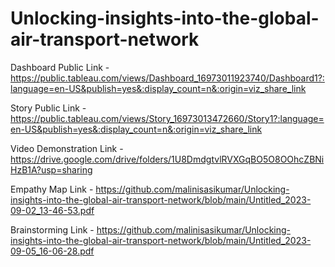 # Unlocking-insights-into-the-global-air-transport-network


Dashboard Public Link - https://public.tableau.com/views/Dashboard_16973011923740/Dashboard1?:language=en-US&publish=yes&:display_count=n&:origin=viz_share_link

Story Public Link - https://public.tableau.com/views/Story_16973013472660/Story1?:language=en-US&publish=yes&:display_count=n&:origin=viz_share_link

Video Demonstration Link - https://drive.google.com/drive/folders/1U8DmdgtvlRVXGqBO5O8OOhcZBNiHzB1A?usp=sharing

Empathy Map Link - https://github.com/malinisasikumar/Unlocking-insights-into-the-global-air-transport-network/blob/main/Untitled_2023-09-02_13-46-53.pdf

Brainstorming Link - https://github.com/malinisasikumar/Unlocking-insights-into-the-global-air-transport-network/blob/main/Untitled_2023-09-05_16-06-28.pdf
